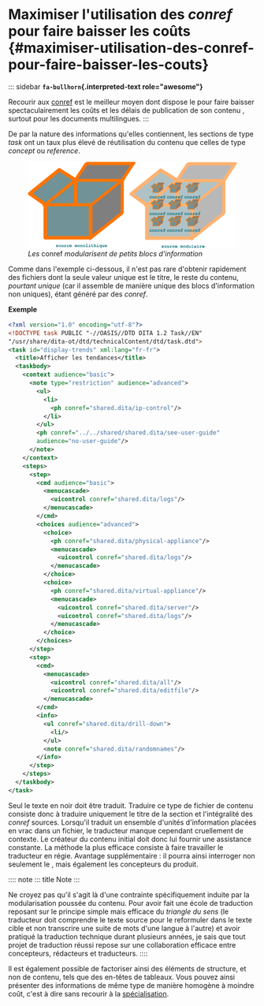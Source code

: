 # Maximiser l\'utilisation des *conref* pour faire baisser les coûts {#maximiser-utilisation-des-conref-pour-faire-baisser-les-couts}

::: sidebar
**`fa-bullhorn`{.interpreted-text role="awesome"}**

Recourir aux [conref]() est le meilleur moyen dont dispose le pour faire
baisser spectaculairement les coûts et les délais de publication de son
contenu , surtout pour les documents multilingues.
:::

De par la nature des informations qu\'elles contiennent, les sections de
type *task* ont un taux plus élevé de réutilisation du contenu que
celles de type *concept* ou *reference*.

<figure>
<img src="graphics/maximiser-conref.svg"
alt="graphics/maximiser-conref.svg" />
<figcaption><em>Les</em> conref <em>modularisent de petits blocs
d'information</em></figcaption>
</figure>

Comme dans l\'exemple ci-dessous, il n\'est pas rare d\'obtenir
rapidement des fichiers dont la seule valeur unique est le titre, le
reste du contenu, *pourtant unique* (car il assemble de manière unique
des blocs d\'information non uniques), étant généré par des *conref*.

**Exemple**

``` xml
<?xml version="1.0" encoding="utf-8"?>
<!DOCTYPE task PUBLIC "-//OASIS//DTD DITA 1.2 Task//EN"
"/usr/share/dita-ot/dtd/technicalContent/dtd/task.dtd">
<task id="display-trends" xml:lang="fr-fr">
  <title>Afficher les tendances</title>
  <taskbody>
    <context audience="basic">
      <note type="restriction" audience="advanced">
        <ul>
          <li>
            <ph conref="shared.dita/ip-control"/>
          </li>
        </ul>
        <ph conref="../../shared/shared.dita/see-user-guide"
        audience="no-user-guide"/>
      </note>
    </context>
    <steps>
      <step>
        <cmd audience="basic">
          <menucascade>
            <uicontrol conref="shared.dita/logs"/>
          </menucascade>
        </cmd>
        <choices audience="advanced">
          <choice>
            <ph conref="shared.dita/physical-appliance"/>
            <menucascade>
              <uicontrol conref="shared.dita/logs"/>
            </menucascade>
          </choice>
          <choice>
            <ph conref="shared.dita/virtual-appliance"/>
            <menucascade>
              <uicontrol conref="shared.dita/server"/>
              <uicontrol conref="shared.dita/logs"/>
            </menucascade>
          </choice>
        </choices>
      </step>
      <step>
        <cmd>
          <menucascade>
            <uicontrol conref="shared.dita/all"/>
            <uicontrol conref="shared.dita/editfile"/>
          </menucascade>
        </cmd>
        <info>
          <ul conref="shared.dita/drill-down">
            <li/>
          </ul>
          <note conref="shared.dita/randomnames"/>
        </info>
      </step>
    </steps>
  </taskbody>
</task>
```

Seul le texte en noir doit être traduit. Traduire ce type de fichier de
contenu consiste donc à traduire uniquement le titre de la section et
l\'intégralité des *conref* sources. Lorsqu\'il traduit un ensemble
d\'unités d\'information placées en vrac dans un fichier, le traducteur
manque cependant cruellement de contexte. Le créateur du contenu initial
doit donc lui fournir une assistance constante. La méthode la plus
efficace consiste à faire travailler le traducteur en régie. Avantage
supplémentaire : il pourra ainsi interroger non seulement le , mais
également les concepteurs du produit.

:::: note
::: title
Note
:::

Ne croyez pas qu\'il s\'agit là d\'une contrainte spécifiquement induite
par la modularisation poussée du contenu. Pour avoir fait une école de
traduction reposant sur le principe simple mais efficace du *triangle du
sens* (le traducteur doit comprendre le texte source pour le reformuler
dans le texte cible et non transcrire une suite de mots d\'une langue à
l\'autre) et avoir pratiqué la traduction technique durant plusieurs
années, je sais que tout projet de traduction réussi repose sur une
collaboration efficace entre concepteurs, rédacteurs et traducteurs.
::::

Il est également possible de factoriser ainsi des éléments de structure,
et non de contenu, tels que des en-têtes de tableaux. Vous pouvez ainsi
présenter des informations de même type de manière homogène à moindre
coût, c\'est à dire sans recourir à la [spécialisation]().
